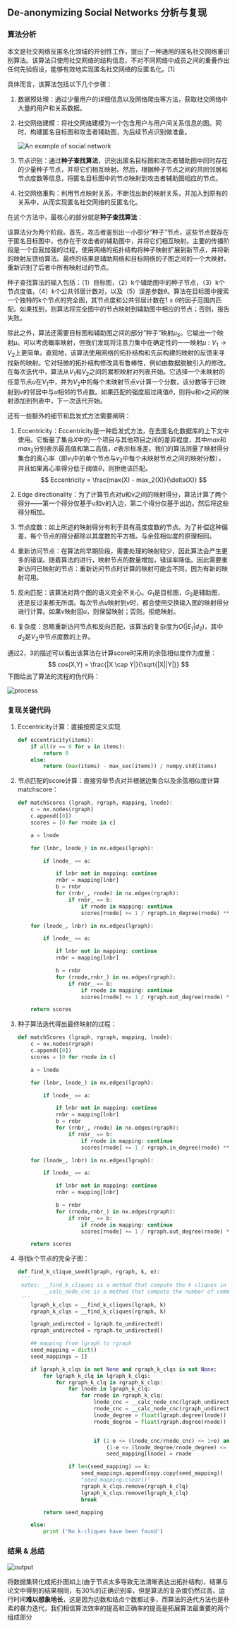 ## De-anonymizing Social Networks 分析与复现

### 算法分析

本文是社交网络反匿名化领域的开创性工作，提出了一种通用的匿名社交网络重识别算法。该算法只使用社交网络的结构信息，不对不同网络中成员之间的重叠作出任何先验假设，能够有效地实现匿名社交网络的反匿名化。[1]

具体而言，该算法包括以下几个步骤：

1. 数据预处理：通过少量用户的详细信息以及网络爬虫等方法，获取社交网络中大量的用户和关系数据。

2. 社交网络建模：将社交网络建模为一个包含用户与用户间关系信息的图。同时，构建匿名目标图和攻击者辅助图，为后续节点识别做准备。

   ![An example of social network](../assets/map.png)

3. 节点识别：通过**种子查找算法**，识别出匿名目标图和攻击者辅助图中同时存在的少量种子节点，并将它们相互映射。然后，根据种子节点之间的共同邻居和节点度数等信息，将匿名目标图中的节点映射到攻击者辅助图相应的节点。

4. 社交网络重构：利用节点映射关系，不断找出新的映射关系，并加入到原有的关系中，从而实现匿名社交网络的反匿名化。

在这个方法中，最核心的部分就是**种子查找算法**：

该算法分为两个阶段。首先，攻击者鉴别出一小部分“种子”节点，这些节点既存在于匿名目标图中，也存在于攻击者的辅助图中，并将它们相互映射。主要的传播阶段是一个自我加强的过程，使用网络的拓扑结构将种子映射扩展到新节点，并将新的映射反馈给算法。最终的结果是辅助网络和目标网络的子图之间的一个大映射，重新识别了后者中所有映射过的节点。

种子查找算法的输入包括：（1）目标图，（2）k个辅助图中的种子节点，（3）k个节点度值，（4）k个公共邻居计数对，以及（5）误差参数$\theta$。算法在目标图中搜索一个独特的k个节点的完全图，其节点度和公共邻居计数在$1±\theta$的因子范围内匹配。如果找到，则算法将完全图中的节点映射到辅助图中相应的节点；否则，报告失败。

除此之外，算法还需要目标图和辅助图之间的部分“种子”映射$\mu_S$。它输出一个映射$\mu$。可以考虑概率映射，但我们发现将注意力集中在确定性的一一映射$\mu :V_1→V_2$上更简单。直观地，该算法使用网络的拓扑结构和先前构建的映射的反馈来寻找新的映射。它对轻微的拓扑结构修改具有鲁棒性，例如由数据脱敏引入的修改。在每次迭代中，算法从$V_1$和$V_2$之间的累积映射对列表开始。它选择一个未映射的任意节点$u$在$V_1$中，并为$V_2$中的每个未映射节点$v$计算一个分数，该分数等于已映射到$v$的邻居中与$u$相邻的节点数。如果匹配的强度超过阈值$\theta$，则将u和v之间的映射添加到列表中，下一次迭代开始。

还有一些额外的细节和启发式方法需要阐明：

1. Eccentricity：Eccentricity是一种启发式方法，在去匿名化数据库的上下文中使用。它衡量了集合$X$中的一个项目与其他项目之间的差异程度，其中$max$和$max_2$分别表示最高值和第二高值，$σ$表示标准差。我们的算法测量了映射得分集合的离心率（即$v_1$中的单个节点与$v_2$中每个未映射节点之间的映射分数），并且如果离心率得分低于阈值$\theta$，则拒绝该匹配。
   $$
   Eccentricity = \frac{max(X) - max_2(X)}{\delta(X)}
   $$
   
2. Edge directionality：为了计算节点对u和v之间的映射得分，算法计算了两个得分——第一个得分仅基于u和v的入边，第二个得分仅基于出边。然后将这些得分相加。

3. 节点度数：如上所述的映射得分有利于具有高度度数的节点。为了补偿这种偏差，每个节点的得分都除以其度数的平方根。与余弦相似度的原理相同。

4. 重新访问节点：在算法的早期阶段，需要处理的映射较少，因此算法会产生更多的错误。随着算法的进行，映射节点的数量增加，错误率降低。因此需要重新访问已映射的节点：重新访问节点时计算的映射可能会不同，因为有新的映射可用。

5. 反向匹配：该算法对两个图的语义完全不关心。$G_1$是目标图，$G_2$是辅助图，还是反过来都无所谓。每次节点$u$映射到$v$时，都会使用交换输入图的映射得分进行计算。如果$v$映射回$u$，则保留映射；否则，拒绝映射。

6. 复杂度：忽略重新访问节点和反向匹配，该算法的复杂度为$O(|E_1|d_2)$，其中$d_2$是$V_2$中节点度数的上界。

通过2，3的描述可以看出该算法在计算score时采用的余弦相似度作为度量：
$$
cos(X,Y) = \frac{|X \cap Y|}{\sqrt{|X||Y|}}
$$
下图给出了算法的流程的伪代码：

![process](../assets/process.png)

### 复现关键代码

1. Eccentricity计算：直接按照定义实现

   ```python
   def eccentricity(items):
       if all(v == 0 for v in items):
           return 0
       else:
           return (max(items) - max_sec(items)) / numpy.std(items)
   ```

2. 节点匹配的score计算：直接穷举节点对并根据边集合以及余弦相似度计算matchscore：

   ```python
   def matchScores (lgraph, rgraph, mapping, lnode):
       c = nx.nodes(rgraph)
       c.append([0])
       scores = [0 for rnode in c]
   
       a = lnode
   
       for (lnbr, lnode_) in nx.edges(lgraph):
   
           if lnode_ == a:
   
               if lnbr not in mapping: continue
               rnbr = mapping[lnbr]
               b = rnbr
               for (rnbr_, rnode) in nx.edges(rgraph):
                   if rnbr_ == b:
                       if rnode in mapping: continue
                       scores[rnode] += 1 / rgraph.in_degree(rnode) ** 0.5
   
       for (lnode_, lnbr) in nx.edges(lgraph):
   
           if lnode_ == a:
   
               if lnbr not in mapping: continue
               rnbr = mapping[lnbr]
   
               b = rnbr
               for (rnode,rnbr_) in nx.edges(rgraph):
                   if rnbr_ == b:
                       if rnode in mapping: continue
                       scores[rnode] += 1 / rgraph.out_degree(rnode) ** 0.5
   
       return scores
   ```

3. 种子算法迭代得出最终映射的过程：

   ```python
   def matchScores (lgraph, rgraph, mapping, lnode):
       c = nx.nodes(rgraph)
       c.append([0])
       scores = [0 for rnode in c]
   
       a = lnode
   
       for (lnbr, lnode_) in nx.edges(lgraph):
   
           if lnode_ == a:
   
               if lnbr not in mapping: continue
               rnbr = mapping[lnbr]
               b = rnbr
               for (rnbr_, rnode) in nx.edges(rgraph):
                   if rnbr_ == b:
                       if rnode in mapping: continue
                       scores[rnode] += 1 / rgraph.in_degree(rnode) ** 0.5
   
       for (lnode_, lnbr) in nx.edges(lgraph):
   
           if lnode_ == a:
   
               if lnbr not in mapping: continue
               rnbr = mapping[lnbr]
   
               b = rnbr
               for (rnode,rnbr_) in nx.edges(rgraph):
                   if rnbr_ == b:
                       if rnode in mapping: continue
                       scores[rnode] += 1 / rgraph.out_degree(rnode) ** 0.5
   
       return scores
   ```

4. 寻找k个节点的完全子图：

   ```python
   def find_k_clique_seed(lgraph, rgraph, k, e):
   	'''
   	notes: __find_k_cliques is a method that compute the k cliques in left/right sub map
   		   __calc_node_cnc is a method that compute the number of common neighbours
   	'''
       lgraph_k_clqs = __find_k_cliques(lgraph, k)
       rgraph_k_clqs = __find_k_cliques(rgraph, k)
   
       lgraph_undirected = lgraph.to_undirected()
       rgraph_undirected = rgraph.to_undirected()
   
       ## mapping from lgraph to rgraph
       seed_mapping = dict()
       seed_mappings = []
   
       if lgraph_k_clqs is not None and rgraph_k_clqs is not None:
           for lgraph_k_clq in lgraph_k_clqs:
               for rgraph_k_clq in rgraph_k_clqs:
                   for lnode in lgraph_k_clq:
                       for rnode in rgraph_k_clq:
                           lnode_cnc = __calc_node_cnc(lgraph_undirected, lnode, lgraph_k_clq)
                           rnode_cnc = __calc_node_cnc(rgraph_undirected, rnode, rgraph_k_clq)
                           lnode_degree = float(lgraph.degree(lnode))
                           rnode_degree = float(rgraph.degree(rnode))
   
   
                           if (1-e <= (lnode_cnc/rnode_cnc) <= 1+e) and \
                               (1-e <= (lnode_degree/rnode_degree) <= 1+e):
                               seed_mapping[lnode] = rnode
   
                   if len(seed_mapping) == k:
                       seed_mappings.append(copy.copy(seed_mapping))
                       "seed_mapping.clear()"
                       rgraph_k_clqs.remove(rgraph_k_clq)
                       lgraph_k_clqs.remove(lgraph_k_clq)
                       break
   
           return seed_mapping
   
       else:
           print ('No k-cliques have been found')
   ```

### 结果 & 总结

![output](../assets/output.png)

将数据集转化成拓扑图如上(由于节点太多导致无法清晰表达出拓扑结构)，结果与论文中得到的结果相同，有30%的正确识别率，但是算法的复杂度仍然过高，运行时间**难以想象地长**，这是因为边数和结点个数都过多，而算法的迭代方法也是朴素的暴力迭代，我们相信算法效率的提高和正确率的提高是拓展算法最重要的两个组成部分